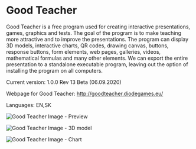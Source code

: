 # Good Teacher

Good Teacher is a free program used for creating interactive presentations, games, graphics and tests. The goal of the program is to make teaching more attractive and to improve the presentations. The program can display 3D models, interactive charts, QR codes, drawing canvas, buttons, response buttons, form elements, web pages, galleries, videos, mathematical formulas and many other elements. We can export the entire presentation to a standalone executable program, leaving out the option of installing the program on all computers.

Current version: 1.0.0 Rev 13 Beta (06.09.2020)

Webpage for Good Teacher: http://goodteacher.diodegames.eu/

Languages: EN,SK

![Good Teacher Image - Preview](http://goodteacher.diodegames.eu/images/GTC1.jpg)

![Good Teacher Image - 3D model](http://goodteacher.diodegames.eu/images/GTC2.jpg)

![Good Teacher Image - Chart](http://goodteacher.diodegames.eu/images/GTC3.jpg)
